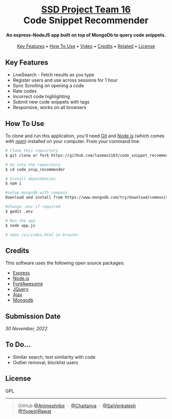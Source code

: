 
<h1 align="center">
  <br>
  <a href="https://github.com/laxman1103/code_snippet_recommender">SSD Project Team 16</a>
  <br>
  Code Snippet Recommender
  <br>
</h1>

<h4 align="center">An express-NodeJS app built on top of MongoDb to query code snippets.</h4>

<p align="center">
  <a href="#key-features">Key Features</a> •
  <a href="#how-to-use">How To Use</a> •
  <a href="#demo-video">Video</a> •
  <a href="#credits">Credits</a> •
  <a href="#related">Related</a> •
  <a href="#license">License</a>
</p>

## Key Features

* LiveSearch - Fetch results as you type
* Register users and use across sessions for 1 hour
* Sync Scrolling on opening a code
* Rate codes 
* Incorrect code highlighting
* Submit new code snippets with tags
* Responsive, works on all browsers

## How To Use

To clone and run this application, you'll need [Git](https://git-scm.com) and [Node.js](https://nodejs.org/en/download/) (which comes with [npm](http://npmjs.com)) installed on your computer. From your command line:

```bash
# Clone this repository
$ git clone or fork https://github.com/laxman1103/code_snippet_recommender

# Go into the repository
$ cd code_snip_recommender

# Install dependencies
$ npm i

#setup mongodb with compass
Download and install from https://www.mongodb.com/try/download/community

#Change .env if required
$ gedit .env

# Run the app
$ node app.js

# open /ui/index.html in browser
```

## Credits

This software uses the following open source packages:

- [Express](http://expressjs.com/)
- [Node.js](https://nodejs.org/)
- [FontAwesome](https://fontawesome.com/icons/)
- [JQuery](https://jquery.com/)
- [Ajax](https://developer.mozilla.org/en-US/docs/Web/Guide/AJAX)
- [Mongodb](https://www.mongodb.com/)

## Submission Date

_30 November, 2022_

## To Do...

- Similar search, text similarity with code
- Outlier removal, blocklist users

## License

GPL

---

> GitHub [@Animeshnbe](https://github.com/Animeshnbe) &nbsp;&middot;&nbsp;
[@Chaitanya](https://github.com/chaitanya-dama) &nbsp;&middot;&nbsp;
[@SaiVenkatesh](https://github.com/venkatesh2128) &nbsp;&middot;&nbsp;
[@YogeshRawat](https://github.com/yrawatyt) &nbsp;&middot;&nbsp;
